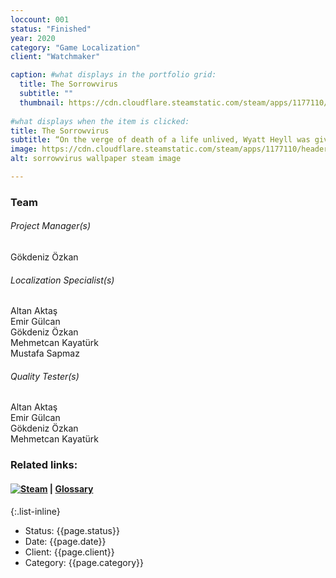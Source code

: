 ```yaml
---
loccount: 001
status: "Finished"
year: 2020
category: "Game Localization"
client: "Watchmaker"

caption: #what displays in the portfolio grid:
  title: The Sorrowvirus
  subtitle: ""
  thumbnail: https://cdn.cloudflare.steamstatic.com/steam/apps/1177110/header.jpg?t=1630017416
  
#what displays when the item is clicked:
title: The Sorrowvirus
subtitle: “On the verge of death of a life unlived, Wyatt Heyll was given The Sorrowvirus by his parents, a substance that suspends the human soul in Purgatory after death; allowing them to heal due to Purgatory’s mysterious properties. As he ebbs, Wyatt’s only desire is to be free, forever.” – Steam Store Page
image: https://cdn.cloudflare.steamstatic.com/steam/apps/1177110/header.jpg?t=1630017416 #main image, can be a link or a file in assets/img/portfolio
alt: sorrowvirus wallpaper steam image

---
```

### Team
###### Project Manager(s)
Gökdeniz Özkan
###### Localization Specialist(s)
Altan Aktaş  
Emir Gülcan  
Gökdeniz Özkan  
Mehmetcan Kayatürk  
Mustafa Sapmaz  
###### Quality Tester(s)
Altan Aktaş  
Emir Gülcan  
Gökdeniz Özkan  
Mehmetcan Kayatürk

### Related links:
#### [![Steam](https://store.cloudflare.steamstatic.com/public/images/v6/logo_steam_footer.png)](https://store.steampowered.com/app/1177110/The_Sorrowvirus/)  |  [Glossary](https://docs.google.com/spreadsheets/d/1R2pvatM9Nd5puMpw2INbtL6j7uGjZefL5l0HUyIkvS0/edit?usp=sharing)
{:.list-inline}
- Status: {{page.status}}
- Date: {{page.date}}
- Client: {{page.client}}
- Category: {{page.category}}